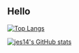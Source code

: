 ## Hello

[![Top Langs](https://github-readme-stats.vercel.app/api?username=jes14&theme=algolia&show_icons=true&hide=stars,contribs&count_private=true)](https://github.com/jes14)

[![jes14's GitHub stats](https://github-readme-stats.vercel.app/api/top-langs?username=jes14&hide=html,scss,stylus,blade,jupyter%20notebook,python,css,dockerfile&count_private=true&theme=algolia&show_icons=true)](https://github.com/jes14)
